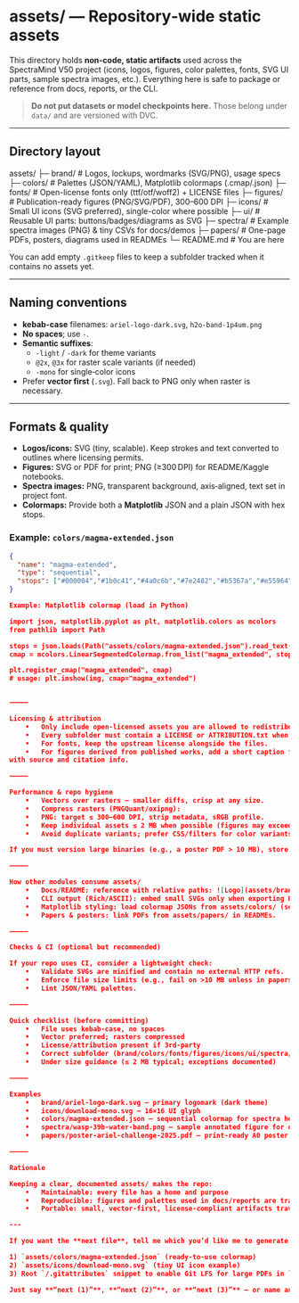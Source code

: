 
# assets/ — Repository‑wide static assets

This directory holds **non-code, static artifacts** used across the SpectraMind V50 project
(icons, logos, figures, color palettes, fonts, SVG UI parts, sample spectra images, etc.).
Everything here is safe to package or reference from docs, reports, or the CLI.

> **Do not put datasets or model checkpoints here.** Those belong under `data/` and are versioned with DVC.

---

## Directory layout

assets/
├─ brand/                # Logos, lockups, wordmarks (SVG/PNG), usage specs
├─ colors/               # Palettes (JSON/YAML), Matplotlib colormaps (.cmap/.json)
├─ fonts/                # Open-license fonts only (ttf/otf/woff2) + LICENSE files
├─ figures/              # Publication-ready figures (PNG/SVG/PDF), 300–600 DPI
├─ icons/                # Small UI icons (SVG preferred), single-color where possible
├─ ui/                   # Reusable UI parts: buttons/badges/diagrams as SVG
├─ spectra/              # Example spectra images (PNG) & tiny CSVs for docs/demos
├─ papers/               # One-page PDFs, posters, diagrams used in READMEs
└─ README.md             # You are here

You can add empty `.gitkeep` files to keep a subfolder tracked when it contains no assets yet.

---

## Naming conventions

- **kebab-case** filenames: `ariel-logo-dark.svg`, `h2o-band-1p4um.png`
- **No spaces**; use `-`.
- **Semantic suffixes**:
  - `-light` / `-dark` for theme variants
  - `@2x`, `@3x` for raster scale variants (if needed)
  - `-mono` for single‑color icons
- Prefer **vector first** (`.svg`). Fall back to PNG only when raster is necessary.

---

## Formats & quality

- **Logos/icons:** SVG (tiny, scalable). Keep strokes and text converted to outlines where licensing permits.
- **Figures:** SVG or PDF for print; PNG (≥300 DPI) for README/Kaggle notebooks.
- **Spectra images:** PNG, transparent background, axis‑aligned, text set in project font.
- **Colormaps:** Provide both a **Matplotlib** JSON and a plain JSON with hex stops.

### Example: `colors/magma-extended.json`
```json
{
  "name": "magma-extended",
  "type": "sequential",
  "stops": ["#000004","#1b0c41","#4a0c6b","#7e2482","#b5367a","#e55964","#fb8761","#fecf6b","#fcfdbf"]
}

Example: Matplotlib colormap (load in Python)

import json, matplotlib.pyplot as plt, matplotlib.colors as mcolors
from pathlib import Path

stops = json.loads(Path("assets/colors/magma-extended.json").read_text())["stops"]
cmap = mcolors.LinearSegmentedColormap.from_list("magma_extended", stops)

plt.register_cmap("magma_extended", cmap)
# usage: plt.imshow(img, cmap="magma_extended")


⸻

Licensing & attribution
	•	Only include open‑licensed assets you are allowed to redistribute.
	•	Every subfolder must contain a LICENSE or ATTRIBUTION.txt when 3rd‑party assets are present.
	•	For fonts, keep the upstream license alongside the files.
	•	For figures derived from published works, add a short caption file: figure-name.caption.md
with source and citation info.

⸻

Performance & repo hygiene
	•	Vectors over rasters — smaller diffs, crisp at any size.
	•	Compress rasters (PNGQuant/oxipng):
	•	PNG: target ≤ 300–600 DPI, strip metadata, sRGB profile.
	•	Keep individual assets ≤ 2 MB when possible (figures may exceed for print PDF).
	•	Avoid duplicate variants; prefer CSS/filters for color variants in docs where feasible.

If you must version large binaries (e.g., a poster PDF > 10 MB), store it in papers/ and consider Git LFS at the repository root (.gitattributes) instead of committing directly here. Large artifacts for experiments belong to DVC, not assets/.

⸻

How other modules consume assets/
	•	Docs/README: reference with relative paths: ![Logo](assets/brand/ariel-logo-dark.svg)
	•	CLI output (Rich/ASCII): embed small SVGs only when exporting HTML reports; terminal stays text‑only.
	•	Matplotlib styling: load colormap JSONs from assets/colors/ (see example above).
	•	Papers & posters: link PDFs from assets/papers/ in READMEs.

⸻

Checks & CI (optional but recommended)

If your repo uses CI, consider a lightweight check:
	•	Validate SVGs are minified and contain no external HTTP refs.
	•	Enforce file size limits (e.g., fail on >10 MB unless in papers/).
	•	Lint JSON/YAML palettes.

⸻

Quick checklist (before committing)
	•	File uses kebab-case, no spaces
	•	Vector preferred; rasters compressed
	•	License/attribution present if 3rd‑party
	•	Correct subfolder (brand/colors/fonts/figures/icons/ui/spectra/papers)
	•	Under size guidance (≤ 2 MB typical; exceptions documented)

⸻

Examples
	•	brand/ariel-logo-dark.svg — primary logomark (dark theme)
	•	icons/download-mono.svg — 16×16 UI glyph
	•	colors/magma-extended.json — sequential colormap for spectra heatmaps
	•	spectra/wasp-39b-water-band.png — sample annotated figure for docs
	•	papers/poster-ariel-challenge-2025.pdf — print‑ready A0 poster (with LICENSE or ATTRIBUTION)

⸻

Rationale

Keeping a clear, documented assets/ makes the repo:
	•	Maintainable: every file has a home and purpose
	•	Reproducible: figures and palettes used in docs/reports are tracked like code
	•	Portable: small, vector-first, license‑compliant artifacts travel well across environments

---

If you want the **next file**, tell me which you’d like me to generate, or I can proceed with one of these common follow‑ups (each as a standalone, copy‑pasteable file):

1) `assets/colors/magma-extended.json` (ready-to-use colormap)  
2) `assets/icons/download-mono.svg` (tiny UI icon example)  
3) Root `/.gitattributes` snippet to enable Git LFS for large PDFs in `assets/papers/`  

Just say **“next (1)”**, **“next (2)”**, or **“next (3)”** — or name any file/path you want.